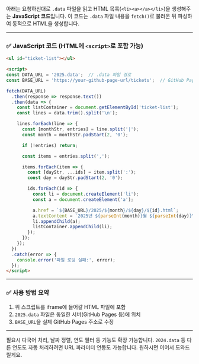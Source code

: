 아래는 요청하신대로 `.data` 파일을 읽고 HTML 목록(`<li><a></a></li>`)을 생성해주는 **JavaScript 코드**입니다.
이 코드는 `.data` 파일 내용을 `fetch()`로 불러온 뒤 파싱하여 동적으로 HTML을 생성합니다.

---

### ✅ JavaScript 코드 (HTML에 `<script>`로 포함 가능)

```html
<ul id="ticket-list"></ul>

<script>
const DATA_URL = '2025.data';  // .data 파일 경로
const BASE_URL = 'https://your-github-page-url/tickets';  // GitHub Pages base URL

fetch(DATA_URL)
  .then(response => response.text())
  .then(data => {
    const listContainer = document.getElementById('ticket-list');
    const lines = data.trim().split('\n');

    lines.forEach(line => {
      const [monthStr, entries] = line.split('|');
      const month = monthStr.padStart(2, '0');

      if (!entries) return;

      const items = entries.split(',');

      items.forEach(item => {
        const [dayStr, ...ids] = item.split(':');
        const day = dayStr.padStart(2, '0');

        ids.forEach(id => {
          const li = document.createElement('li');
          const a = document.createElement('a');

          a.href = `${BASE_URL}/2025/${month}/${day}/${id}.html`;
          a.textContent = `2025년 ${parseInt(month)}월 ${parseInt(day)}일 (#${id})`;
          li.appendChild(a);
          listContainer.appendChild(li);
        });
      });
    });
  })
  .catch(error => {
    console.error('파일 로딩 실패:', error);
  });
</script>
```

---

### ✅ 사용 방법 요약

1. 위 스크립트를 iframe에 들어갈 HTML 파일에 포함
2. `2025.data` 파일은 동일한 서버(GitHub Pages 등)에 위치
3. `BASE_URL`을 실제 GitHub Pages 주소로 수정

---

필요시 다국어 처리, 날짜 정렬, 연도 필터 등 기능도 확장 가능합니다.
`2024.data` 등 다른 연도도 자동 처리하려면 URL 파라미터 연동도 가능합니다. 원하시면 이어서 도와드릴게요.
